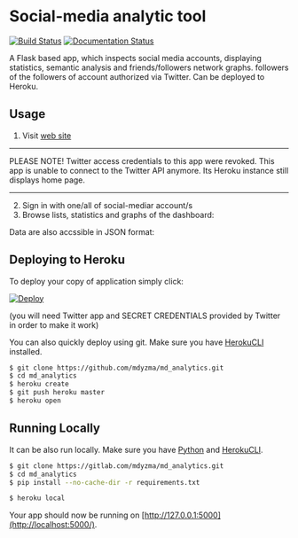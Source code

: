 # Social-media analytic tool



[![Build Status](https://travis-ci.org/mdyzma/md_analytics.svg?branch=master)](https://travis-ci.org/mdyzma/md_analytics)
[![Documentation Status](https://readthedocs.org/projects/md-analytics/badge/?version=latest)](http://md-analytics.readthedocs.io/en/latest/?badge=latest)

A Flask based app, which inspects social media accounts, displaying statistics, semantic analysis and friends/followers network graphs. followers of the followers of account authorized via Twitter. Can be deployed to Heroku.

## Usage

1. Visit [web site](https://md-analytics.herokuapp.com)

***
PLEASE NOTE!
Twitter access credentials to this app were revoked. This app is unable to connect to the Twitter API anymore. Its Heroku instance still displays home page.
***


2. Sign in with one/all of social-mediar account/s
3. Browse lists, statistics and graphs of the dashboard:



Data are also accssible in JSON format:





## Deploying to Heroku

To deploy your copy of application simply click:

[![Deploy](https://www.herokucdn.com/deploy/button.png)](https://heroku.com/deploy)

(you will need Twitter app and SECRET CREDENTIALS provided by Twitter in order to make it work)

You can also quickly deploy using git. Make sure you have [HerokuCLI][HerokuCLI] installed.

```sh
$ git clone https://github.com/mdyzma/md_analytics.git
$ cd md_analytics
$ heroku create
$ git push heroku master
$ heroku open
```


## Running Locally

It can be also run locally. Make sure you have [Python][Python] and [HerokuCLI][HerokuCLI].

```sh
$ git clone https://gitlab.com/mdyzma/md_analytics.git
$ cd md_analytics
$ pip install --no-cache-dir -r requirements.txt

$ heroku local
```

Your app should now be running on [http://127.0.0.1:5000](http://localhost:5000/).














<!-- Links -->
[Python]:    http://install.python-guide.org
[HerokuCLI]: https://toolbelt.heroku.com

<!-- Images -->

[start]:     static/img/screen-start.png
[followers]: static/img/screen-followers.png
[followers_json]: static/img/screen-followers-json.png
